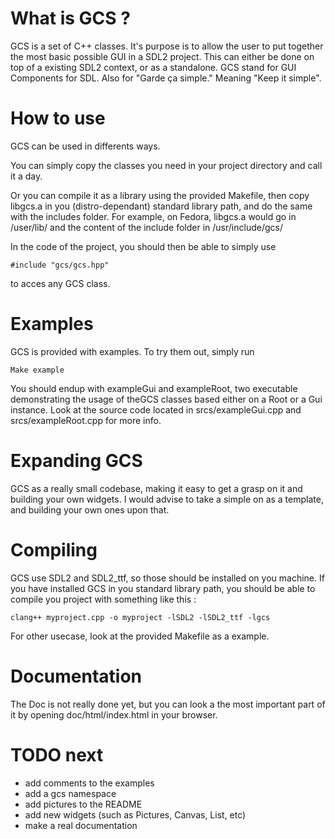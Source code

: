 # What is GCS ?
GCS is a set of C++ classes. It's purpose is to allow the user to put together the most basic possible GUI in a SDL2 project. This can either be done on top of a existing SDL2 context, or as a standalone.
GCS stand for GUI Components for SDL. Also for "Garde ça simple." Meaning "Keep it simple".

# How to use
GCS can be used in differents ways.

You can simply copy the classes you need in your project directory and call it a day.

Or you can compile it as a library using the provided Makefile, then copy libgcs.a in you (distro-dependant) standard library path, and do the same with the includes folder.
For example, on Fedora, libgcs.a would go in /user/lib/ and the content of the include folder in /usr/include/gcs/

In the code of the project, you should then be able to simply use
```
#include "gcs/gcs.hpp"
```
to acces any GCS class.

# Examples
GCS is provided with examples. To try them out, simply run
```
Make example
```
You should endup with exampleGui and exampleRoot, two executable demonstrating the usage of theGCS classes based either on a Root or a Gui instance.
Look at the source code located in srcs/exampleGui.cpp and srcs/exampleRoot.cpp for more info.

# Expanding GCS
GCS as a really small codebase, making it easy to get a grasp on it and building your own widgets.
I would advise to take a simple on as a template, and building your own ones upon that.

# Compiling
GCS use SDL2 and SDL2_ttf, so those should be installed on you machine.
If you have installed GCS in you standard library path, you should be able to compile you project with something like this :
```
clang++ myproject.cpp -o myproject -lSDL2 -lSDL2_ttf -lgcs
```
For other usecase, look at the provided Makefile as a example.

# Documentation
The Doc is not really done yet, but you can look a the most important part of it by opening doc/html/index.html in your browser.

# TODO next
* add comments to the examples
* add a gcs namespace
* add pictures to the README
* add new widgets (such as Pictures, Canvas, List, etc)
* make a real documentation
